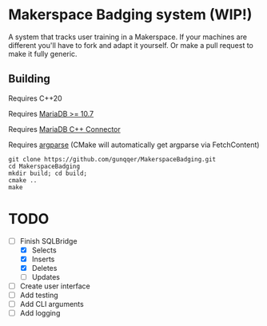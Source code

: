 # Makerspace Badging system (WIP!)
A system that tracks user training in a Makerspace. If your machines are different you'll have to fork and adapt it yourself. Or make a pull request to make it fully generic.

## Building
Requires C++20

Requires [MariaDB >= 10.7](https://mariadb.com/downloads/)

Requires [MariaDB C++ Connector](https://mariadb.com/docs/skysql/connect/programming-languages/cpp/)

Requires [argparse](https://github.com/jamolnng/argparse) (CMake will automatically get argparse via FetchContent)

```
git clone https://github.com/gunqqer/MakerspaceBadging.git
cd MakerspaceBadging
mkdir build; cd build;
cmake ..
make
```

# TODO
- [ ] Finish SQLBridge
	- [X] Selects
	- [x] Inserts
	- [x] Deletes
	- [ ] Updates
- [ ] Create user interface
- [ ] Add testing
- [ ] Add CLI arguments
- [ ] Add logging

